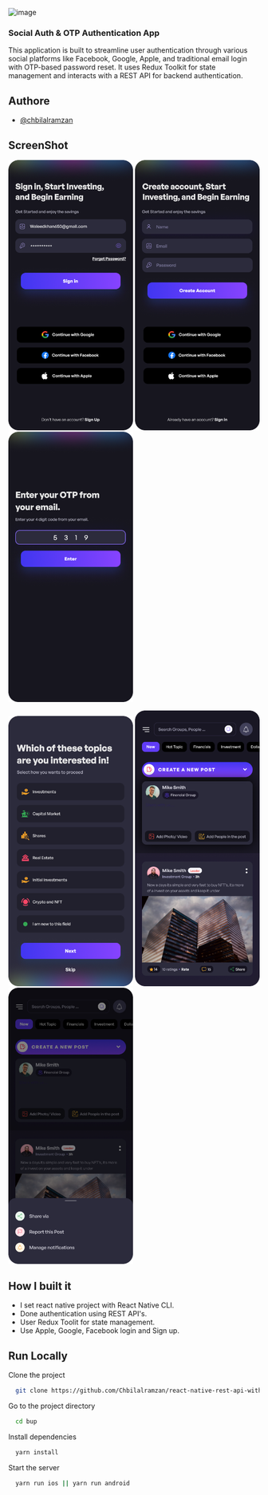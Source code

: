![image](https://user-images.githubusercontent.com/46851135/236486477-fd94faaf-6efb-4559-8bb7-4d72adba25a7.svg)


### Social Auth & OTP Authentication App

This application is built to streamline user authentication through various social platforms like Facebook, Google, Apple, and traditional email login with OTP-based password reset. It uses Redux Toolkit for state management and interacts with a REST API for backend authentication.

<!-- [![Watch the video](http://i3.ytimg.com/vi/_1YkhggKChk/hqdefault.jpg)](https://youtu.be/_1YkhggKChk) -->


## Authore

- [@chbilalramzan](https://github.com/chbilalramzan)

## ScreenShot
<!-- <img src="https://user-images.githubusercontent.com/46851135/232449785-1c9789b2-f99e-4c3f-86e2-f53697bc8b28.jpg"  width="300" >
 -->
<p>
  <img src="./assets/screens/1.png" width="250" >
  <img src="./assets/screens/2.png" width="250" >
  <img src="./assets/screens/3.png" width="250" >
</p>
<p>
  <img src="./assets/screens/4.png" width="250" >
  <img src="./assets/screens/5.png" width="250" >
  <img src="./assets/screens/6.png" width="250" >
  
</p>



## How I built it
- I set react native project with React Native CLI.
- Done authentication using REST API's.
- User Redux Toolit for state management.
- Use Apple, Google, Facebook login and Sign up.

 
 ## Run Locally

Clone the project

```bash
  git clone https://github.com/Chbilalramzan/react-native-rest-api-with-social-login-redux.git
```

Go to the project directory

```bash
  cd bup
```

Install dependencies

```bash
  yarn install
```

Start the server

```bash
  yarn run ios || yarn run android
```

